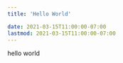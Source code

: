 ```yaml
---
title: 'Hello World'

date: 2021-03-15T11:00:00-07:00
lastmod: 2021-03-15T11:00:00-07:00
---
```


hello world